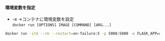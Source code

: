 #### 環境変数を指定
* -e →コンテナに環境変数を設定   
`docker run [OPTIONS] IMAGE [COMMAND] [ARG...]`
```sh
docker run -itd --rm --restart=on-failure:5 -p 5000:5000 -e FLASK_APP=app.py --name web1 web1
```
